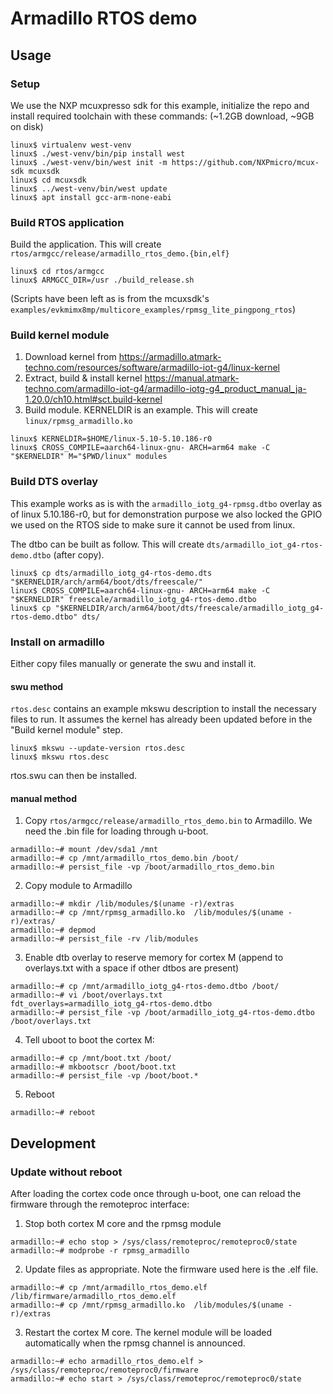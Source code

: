 # Armadillo RTOS demo

## Usage

### Setup

We use the NXP mcuxpresso sdk for this example, initialize the repo and install required toolchain with these commands:
(~1.2GB download, ~9GB on disk)

```
linux$ virtualenv west-venv
linux$ ./west-venv/bin/pip install west
linux$ ./west-venv/bin/west init -m https://github.com/NXPmicro/mcux-sdk mcuxsdk
linux$ cd mcuxsdk
linux$ ../west-venv/bin/west update
linux$ apt install gcc-arm-none-eabi
```

### Build RTOS application

Build the application. This will create `rtos/armgcc/release/armadillo_rtos_demo.{bin,elf}`

```
linux$ cd rtos/armgcc
linux$ ARMGCC_DIR=/usr ./build_release.sh
```

(Scripts have been left as is from the mcuxsdk's `examples/evkmimx8mp/multicore_examples/rpmsg_lite_pingpong_rtos`)

### Build kernel module

1. Download kernel from https://armadillo.atmark-techno.com/resources/software/armadillo-iot-g4/linux-kernel
2. Extract, build & install kernel https://manual.atmark-techno.com/armadillo-iot-g4/armadillo-iotg-g4_product_manual_ja-1.20.0/ch10.html#sct.build-kernel
3. Build module. KERNELDIR is an example. This will create `linux/rpmsg_armadillo.ko`

```
linux$ KERNELDIR=$HOME/linux-5.10-5.10.186-r0
linux$ CROSS_COMPILE=aarch64-linux-gnu- ARCH=arm64 make -C "$KERNELDIR" M="$PWD/linux" modules
```

### Build DTS overlay

This example works as is with the `armadillo_iotg_g4-rpmsg.dtbo` overlay as of linux 5.10.186-r0, but for demonstration purpose we also locked the GPIO we used on the RTOS side to make sure it cannot be used from linux.

The dtbo can be built as follow. This will create `dts/armadillo_iot_g4-rtos-demo.dtbo` (after copy).

```
linux$ cp dts/armadillo_iotg_g4-rtos-demo.dts "$KERNELDIR/arch/arm64/boot/dts/freescale/"
linux$ CROSS_COMPILE=aarch64-linux-gnu- ARCH=arm64 make -C "$KERNELDIR" freescale/armadillo_iotg_g4-rtos-demo.dtbo
linux$ cp "$KERNELDIR/arch/arm64/boot/dts/freescale/armadillo_iotg_g4-rtos-demo.dtbo" dts/
```

### Install on armadillo

Either copy files manually or generate the swu and install it.

#### swu method

`rtos.desc` contains an example mkswu description to install the necessary files to run. It assumes the kernel has already been updated before in the "Build kernel module" step.

```
linux$ mkswu --update-version rtos.desc
linux$ mkswu rtos.desc
```

rtos.swu can then be installed.

#### manual method

1. Copy `rtos/armgcc/release/armadillo_rtos_demo.bin` to Armadillo. We need the .bin file for loading through u-boot.

```
armadillo:~# mount /dev/sda1 /mnt
armadillo:~# cp /mnt/armadillo_rtos_demo.bin /boot/
armadillo:~# persist_file -vp /boot/armadillo_rtos_demo.bin
```

2. Copy module to Armadillo

```
armadillo:~# mkdir /lib/modules/$(uname -r)/extras
armadillo:~# cp /mnt/rpmsg_armadillo.ko  /lib/modules/$(uname -r)/extras/
armadillo:~# depmod
armadillo:~# persist_file -rv /lib/modules
```

3. Enable dtb overlay to reserve memory for cortex M (append to overlays.txt with a space if other dtbos are present)

```
armadillo:~# cp /mnt/armadillo_iotg_g4-rtos-demo.dtbo /boot/
armadillo:~# vi /boot/overlays.txt
fdt_overlays=armadillo_iotg_g4-rtos-demo.dtbo
armadillo:~# persist_file -vp /boot/armadillo_iotg_g4-rtos-demo.dtbo /boot/overlays.txt
```

4. Tell uboot to boot the cortex M:

```
armadillo:~# cp /mnt/boot.txt /boot/
armadillo:~# mkbootscr /boot/boot.txt
armadillo:~# persist_file -vp /boot/boot.*
```

5. Reboot

```
armadillo:~# reboot
```

## Development

### Update without reboot

After loading the cortex code once through u-boot, one can reload the firmware through the remoteproc interface:

1. Stop both cortex M core and the rpmsg module

```
armadillo:~# echo stop > /sys/class/remoteproc/remoteproc0/state
armadillo:~# modprobe -r rpmsg_armadillo
```

2. Update files as appropriate. Note the firmware used here is the .elf file.

```
armadillo:~# cp /mnt/armadillo_rtos_demo.elf /lib/firmware/armadillo_rtos_demo.elf
armadillo:~# cp /mnt/rpmsg_armadillo.ko  /lib/modules/$(uname -r)/extras
```

3. Restart the cortex M core. The kernel module will be loaded automatically when the rpmsg channel is announced.

```
armadillo:~# echo armadillo_rtos_demo.elf > /sys/class/remoteproc/remoteproc0/firmware
armadillo:~# echo start > /sys/class/remoteproc/remoteproc0/state
```
